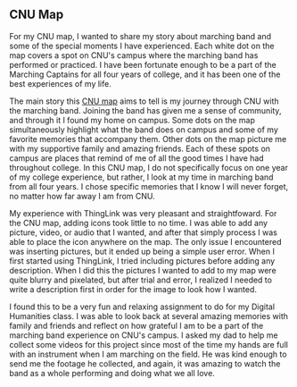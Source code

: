 ## CNU Map

For my CNU map, I wanted to share my story about marching band and some of the special moments I have experienced. Each white dot on the map covers a spot on CNU's campus where the marching band has performed or practiced. I have been fortunate enough to be a part of the Marching Captains for all four years of college, and it has been one of the best experiences of my life.

The main story this [CNU map](https://www.thinglink.com/scene/1498821225898573825) aims to tell is my journey through CNU with the marching band. Joining the band has given me a sense of community, and through it I found my home on campus. Some dots on the map simultaneously highlight what the band does on campus and some of my favorite memories that accompany them. Other dots on the map picture me with my supportive family and amazing friends. Each of these spots on campus are places that remind of me of all the good times I have had throughout college. In this CNU map, I do not specifically focus on one year of my college experience, but rather, I look at my time in marching band from all four years. I chose specific memories that I know I will never forget, no matter how far away I am from CNU.


My experience with ThingLink was very pleasant and straightfoward. For the CNU map, adding icons took little to no time. I was able to add any picture, video, or audio that I wanted, and after that simply process I was able to place the icon anywhere on the map. The only issue I encountered was inserting pictures, but it ended up being a simple user error. When I first started using ThingLink, I tried including pictures before adding any description. When I did this the pictures I wanted to add to my map were quite blurry and pixelated, but after trial and error, I realized I needed to write a description first in order for the image to look how I wanted.

I found this to be a very fun and relaxing assignment to do for my Digital Humanities class. I was able to look back at several amazing memories with family and friends and reflect on how grateful I am to be a part of the marching band experience on CNU's campus. I asked my dad to help me collect some videos for this project since most of the time my hands are full with an instrument when I am marching on the field. He was kind enough to send me the footage he collected, and again, it was amazing to watch the band as a whole performing and doing what we all love. 


